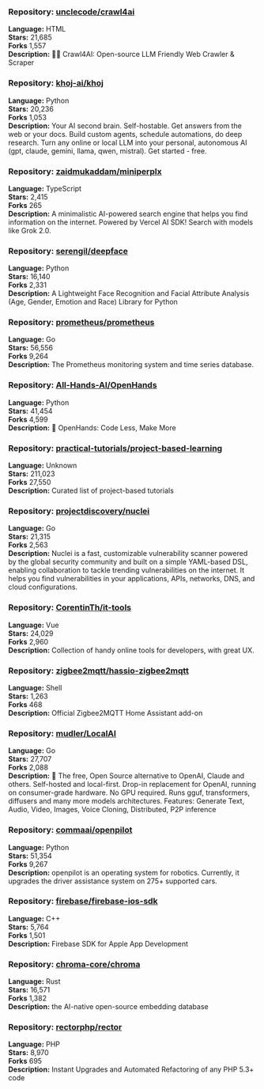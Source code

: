 ### **Repository:** [unclecode/crawl4ai](https://github.com/unclecode/crawl4ai)  

**Language:** HTML  
**Stars:** 21,685  
**Forks** 1,557  
**Description:** 🚀🤖 Crawl4AI: Open-source LLM Friendly Web Crawler & Scraper  

### **Repository:** [khoj-ai/khoj](https://github.com/khoj-ai/khoj)  

**Language:** Python  
**Stars:** 20,236  
**Forks** 1,053  
**Description:** Your AI second brain. Self-hostable. Get answers from the web or your docs. Build custom agents, schedule automations, do deep research. Turn any online or local LLM into your personal, autonomous AI (gpt, claude, gemini, llama, qwen, mistral). Get started - free.  

### **Repository:** [zaidmukaddam/miniperplx](https://github.com/zaidmukaddam/miniperplx)  

**Language:** TypeScript  
**Stars:** 2,415  
**Forks** 265  
**Description:** A minimalistic AI-powered search engine that helps you find information on the internet. Powered by Vercel AI SDK! Search with models like Grok 2.0.  

### **Repository:** [serengil/deepface](https://github.com/serengil/deepface)  

**Language:** Python  
**Stars:** 16,140  
**Forks** 2,331  
**Description:** A Lightweight Face Recognition and Facial Attribute Analysis (Age, Gender, Emotion and Race) Library for Python  

### **Repository:** [prometheus/prometheus](https://github.com/prometheus/prometheus)  

**Language:** Go  
**Stars:** 56,556  
**Forks** 9,264  
**Description:** The Prometheus monitoring system and time series database.  

### **Repository:** [All-Hands-AI/OpenHands](https://github.com/All-Hands-AI/OpenHands)  

**Language:** Python  
**Stars:** 41,454  
**Forks** 4,599  
**Description:** 🙌 OpenHands: Code Less, Make More  

### **Repository:** [practical-tutorials/project-based-learning](https://github.com/practical-tutorials/project-based-learning)  

**Language:** Unknown  
**Stars:** 211,023  
**Forks** 27,550  
**Description:** Curated list of project-based tutorials  

### **Repository:** [projectdiscovery/nuclei](https://github.com/projectdiscovery/nuclei)  

**Language:** Go  
**Stars:** 21,315  
**Forks** 2,563  
**Description:** Nuclei is a fast, customizable vulnerability scanner powered by the global security community and built on a simple YAML-based DSL, enabling collaboration to tackle trending vulnerabilities on the internet. It helps you find vulnerabilities in your applications, APIs, networks, DNS, and cloud configurations.  

### **Repository:** [CorentinTh/it-tools](https://github.com/CorentinTh/it-tools)  

**Language:** Vue  
**Stars:** 24,029  
**Forks** 2,960  
**Description:** Collection of handy online tools for developers, with great UX.  

### **Repository:** [zigbee2mqtt/hassio-zigbee2mqtt](https://github.com/zigbee2mqtt/hassio-zigbee2mqtt)  

**Language:** Shell  
**Stars:** 1,263  
**Forks** 468  
**Description:** Official Zigbee2MQTT Home Assistant add-on  

### **Repository:** [mudler/LocalAI](https://github.com/mudler/LocalAI)  

**Language:** Go  
**Stars:** 27,707  
**Forks** 2,088  
**Description:** 🤖 The free, Open Source alternative to OpenAI, Claude and others. Self-hosted and local-first. Drop-in replacement for OpenAI, running on consumer-grade hardware. No GPU required. Runs gguf, transformers, diffusers and many more models architectures. Features: Generate Text, Audio, Video, Images, Voice Cloning, Distributed, P2P inference  

### **Repository:** [commaai/openpilot](https://github.com/commaai/openpilot)  

**Language:** Python  
**Stars:** 51,354  
**Forks** 9,267  
**Description:** openpilot is an operating system for robotics. Currently, it upgrades the driver assistance system on 275+ supported cars.  

### **Repository:** [firebase/firebase-ios-sdk](https://github.com/firebase/firebase-ios-sdk)  

**Language:** C++  
**Stars:** 5,764  
**Forks** 1,501  
**Description:** Firebase SDK for Apple App Development  

### **Repository:** [chroma-core/chroma](https://github.com/chroma-core/chroma)  

**Language:** Rust  
**Stars:** 16,571  
**Forks** 1,382  
**Description:** the AI-native open-source embedding database  

### **Repository:** [rectorphp/rector](https://github.com/rectorphp/rector)  

**Language:** PHP  
**Stars:** 8,970  
**Forks** 695  
**Description:** Instant Upgrades and Automated Refactoring of any PHP 5.3+ code  

